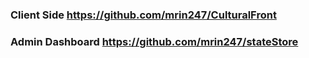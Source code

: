 ### Client Side https://github.com/mrin247/CulturalFront
### Admin Dashboard https://github.com/mrin247/stateStore



